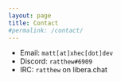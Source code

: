 ```yaml
---
layout: page
title: Contact
#permalink: /contact/
---
```


* Email: `matt[at]xhec[dot]dev`
* Discord: `ratthew#6909`
* IRC: `ratthew` on libera.chat